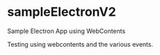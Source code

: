 # sampleElectronV2
Sample Electron App using WebContents

Testing using webcontents and the various events.
